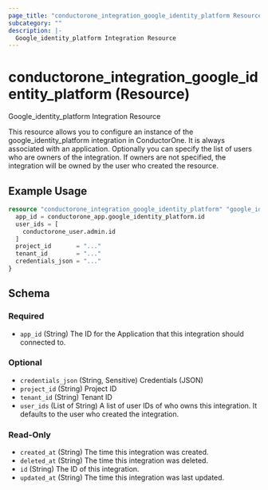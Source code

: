 ```yaml
---
page_title: "conductorone_integration_google_identity_platform Resource - conductorone"
subcategory: ""
description: |-
  Google_identity_platform Integration Resource
---
```


# conductorone_integration_google_identity_platform (Resource)

Google_identity_platform Integration Resource

This resource allows you to configure an instance of the google_identity_platform integration in ConductorOne.
It is always associated with an application. Optionally you can specify the list of users who are owners of the integration.
If owners are not specified, the integration will be owned by the user who created the resource.

## Example Usage

```terraform
resource "conductorone_integration_google_identity_platform" "google_identity_platform" {
  app_id = conductorone_app.google_identity_platform.id
  user_ids = [
    conductorone_user.admin.id
  ]
  project_id       = "..."
  tenant_id        = "..."
  credentials_json = "..."
}
```

<!-- schema generated by tfplugindocs -->
## Schema

### Required

- `app_id` (String) The ID for the Application that this integration should connected to.

### Optional

- `credentials_json` (String, Sensitive) Credentials (JSON)
- `project_id` (String) Project ID
- `tenant_id` (String) Tenant ID
- `user_ids` (List of String) A list of user IDs of who owns this integration. It defaults to the user who created the integration.

### Read-Only

- `created_at` (String) The time this integration was created.
- `deleted_at` (String) The time this integration was deleted.
- `id` (String) The ID of this integration.
- `updated_at` (String) The time this integration was last updated.
